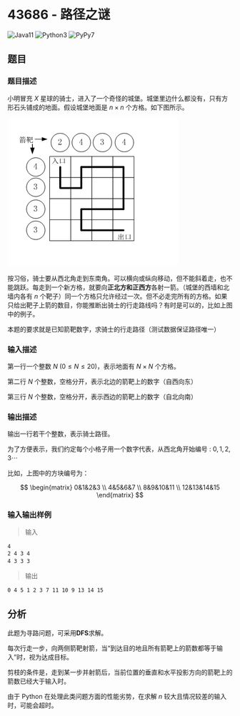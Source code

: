 # 43686 - 路径之谜

![Java11](https://img.shields.io/badge/Java11-AC-green)
![Python3](https://img.shields.io/badge/Python3-TLE-yellow)
![PyPy7](https://img.shields.io/badge/PyPy7-AC-green)

## 题目

### 题目描述

小明冒充 $X$ 星球的骑士，进入了一个奇怪的城堡。城堡里边什么都没有，只有方形石头铺成的地面。假设城堡地面是 $n \times n$ 个方格。如下图所示。

![图1](Image1.png)

按习俗，骑士要从西北角走到东南角。可以横向或纵向移动，但不能斜着走，也不能跳跃。每走到一个新方格，就要向**正北方和正西方**各射一箭。（城堡的西墙和北墙内各有 $n$ 个靶子）同一个方格只允许经过一次。但不必走完所有的方格。如果只给出靶子上箭的数目，你能推断出骑士的行走路线吗？有时是可以的，比如上图中的例子。

本题的要求就是已知箭靶数字，求骑士的行走路径（测试数据保证路径唯一）

### 输入描述

第一行一个整数 $N$ ($0 \leq N \leq 20$)，表示地面有 $N \times N$ 个方格。

第二行 $N$ 个整数，空格分开，表示北边的箭靶上的数字（自西向东）

第三行 $N$ 个整数，空格分开，表示西边的箭靶上的数字（自北向南）

### 输出描述

输出一行若干个整数，表示骑士路径。

为了方便表示，我们约定每个小格子用一个数字代表，从西北角开始编号 :
$0,1,2,3 \cdots$

比如，上图中的方块编号为：

$$
\begin{matrix}
0&1&2&3 \\
4&5&6&7 \\
8&9&10&11 \\
12&13&14&15
\end{matrix}
$$

### 输入输出样例

> 输入

```txt
4
2 4 3 4
4 3 3 3
```

> 输出

```txt
0 4 5 1 2 3 7 11 10 9 13 14 15
```

## 分析

此题为寻路问题，可采用**DFS**求解。

每次行走一步，向两侧箭靶射箭，当“到达目的地且所有箭靶上的箭数都等于输入”时，视为达成目标。

剪枝的条件是，走到某一步并射箭后，当前位置的垂直和水平投影方向的箭靶上的箭数已经大于输入时。

由于 Python 在处理此类问题方面的性能劣势，在求解 $n$ 较大且情况较差的输入时，可能会超时。
